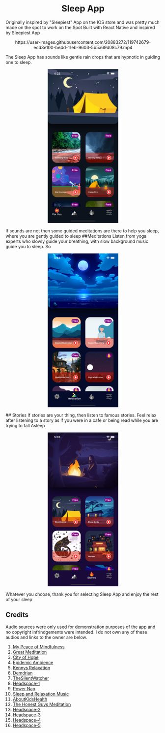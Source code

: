 


<h1 style="text-align: center;">Sleep App </h1>

Originally inspired by "Sleepiest" App on the IOS store and was pretty much made on the spot to work on the Spot
Built with React Native and inspired by Sleepiest App



<div align='center'>
https://user-images.githubusercontent.com/20883272/119742679-ecd3e100-be4d-11eb-9603-5b5a69d08c79.mp4
</div>

<!-- <iframe width="320" height="240" align="middle" src="SleepiestApp.mp4"> -->
The Sleep App has sounds like gentle rain drops that are hypnotic in guiding one to sleep.

<p align='center'><img src="Sleepiest1.png" height="500"></p>
If sounds are not then some guided meditations are there to help you sleep, where you are gently guided to sleep
##Meditations
Listen from yoga experts who slowly guide your breathing, with slow background music guide you to sleep. So 
<p align='center'>
  <img src="Sleepiest2.png" height="500">
</p>
## Stories
If stories are your thing, then listen to famous stories. Feel relax after listening to a story as if you were in a cafe or being read while you are trying to fall Asleep
<p align='center'>
  <img src="Sleepiest3.png" height="500">
</p>

Whatever you choose, thank you for selecting Sleep App and enjoy the rest of your sleep

## Credits

Audio sources were only used for demonstration purposes of the app and no copyright infrindgements were intended. I do not own any of these audios and links to the owner are below.

1. [My Peace of Mindfulness](https://www.youtube.com/watch?v=WnUlGlUGV7E&list=PLHK-yd45TGzSsy5gQUlf2LYFd20QQ1RnU&index=1&t=1s)
2. [Great Meditation](https://www.youtube.com/watch?v=9MDSem8xQ-8&list=PLHK-yd45TGzSsy5gQUlf2LYFd20QQ1RnU&index=5&ab_channel=GreatMeditationGreatMeditation)
3. [City of Hope](https://www.youtube.com/watch?v=t1rRo6cgM_E&list=PLHK-yd45TGzSsy5gQUlf2LYFd20QQ1RnU&index=6&ab_channel=CityofHopeCityofHope)
4. [Epidemic Ambience](https://www.youtube.com/watch?v=7Vc4-FDGBxo&list=PLHK-yd45TGzSsy5gQUlf2LYFd20QQ1RnU&index=7&ab_channel=CityofHopeCityofHope)
5. [Kennys Relaxation](https://www.youtube.com/watch?v=HCx_L2QwxX4&list=PLHK-yd45TGzSsy5gQUlf2LYFd20QQ1RnU&index=9&ab_channel=EpidemicAmbienceEpidemicAmbience)
6. [Demdrian](https://www.youtube.com/watch?v=JRiDhD3DWZg&list=PLHK-yd45TGzSsy5gQUlf2LYFd20QQ1RnU&index=12&ab_channel=DemdrianDemdrian)
7. [TheSilentWatcher](https://www.youtube.com/watch?v=IvjMgVS6kng&list=PLHK-yd45TGzSsy5gQUlf2LYFd20QQ1RnU&index=13&ab_channel=TheSilentWatcherTheSilentWatcher)
8. [Headspace-1](https://www.youtube.com/watch?v=1q-6d28M0dg&list=PLHK-yd45TGzSsy5gQUlf2LYFd20QQ1RnU&index=14&ab_channel=HeadspaceHeadspaceVerified)
9. [Power Nap](https://www.youtube.com/watch?v=RKGWWTJKXlM&list=PLHK-yd45TGzSsy5gQUlf2LYFd20QQ1RnU&index=15&ab_channel=PowerNapPowerNap)
10. [Sleep and Relaxation Music](https://www.youtube.com/watch?v=Ihq64W33cyo&list=PLHK-yd45TGzSsy5gQUlf2LYFd20QQ1RnU&index=16&ab_channel=SleepandRelaxationMusicSleepandRelaxationMusic)
11. [AboutKidsHealth](https://www.youtube.com/watch?v=2fbaoqkY0Qk&list=PLHK-yd45TGzSsy5gQUlf2LYFd20QQ1RnU&index=17&ab_channel=AboutKidsHealthAboutKidsHealth)
12. [The Honest Guys Meditation](https://www.youtube.com/watch?v=vZNUswv5Fng&list=PLHK-yd45TGzSsy5gQUlf2LYFd20QQ1RnU&index=18&ab_channel=TheHonestGuys-Meditations-RelaxationTheHonestGuys-Meditations-Relaxation)
13. [Headspace-2](https://www.youtube.com/watch?v=9OHvPNatlBc&list=PLHK-yd45TGzSsy5gQUlf2LYFd20QQ1RnU&index=19&ab_channel=HeadspaceHeadspaceVerified)
14. [Headspace-3](https://www.youtube.com/watch?v=9OHvPNatlBc&list=PLHK-yd45TGzSsy5gQUlf2LYFd20QQ1RnU&index=19&ab_channel=HeadspaceHeadspaceVerified)
15. [Headspace-4](https://www.youtube.com/watch?v=soQJrB732xM&list=PLHK-yd45TGzSsy5gQUlf2LYFd20QQ1RnU&index=20&ab_channel=HeadspaceHeadspaceVerified)
16. [Headspace-5](https://www.youtube.com/watch?v=9oDt2Qkc2jQ&list=PLHK-yd45TGzSsy5gQUlf2LYFd20QQ1RnU&index=21&ab_channel=HeadspaceHeadspaceVerified)
